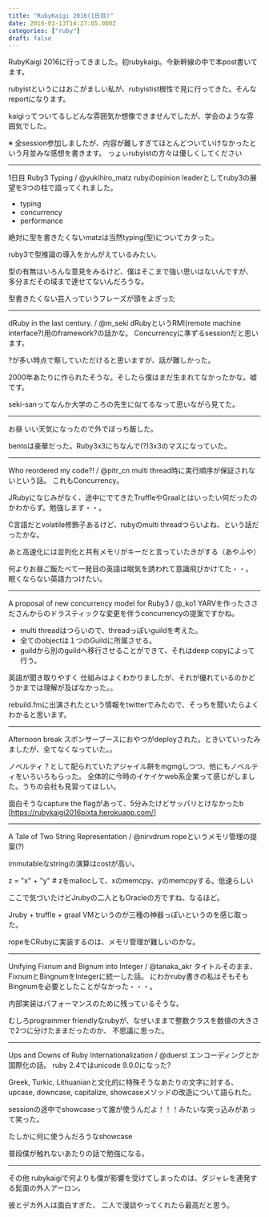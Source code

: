 ```yaml
---
title: "RubyKaigi 2016(1日目)"
date: 2018-03-13T14:27:05.000Z
categories: ["ruby"]
draft: false
---
```


RubyKaigi 2016に行ってきました。初rubykaigi。今新幹線の中で本post書いてます。

rubyistというにはおこがましい私が、rubyistist根性で見に行ってきた。そんなreportになります。

kaigiってついてるしどんな雰囲気か想像できませんでしたが、学会のような雰囲気でした。

※ 全session参加しましたが、内容が難しすぎてほとんどついていけなかったという月並みな感想を書きます。
っょぃrubyistの方々は優しくしてください


--------------------------------------------------------------------------------

1日目
Ruby3 Typing / @yukihiro_matz
rubyのopinion leaderとしてruby3の展望を3つの柱で語ってくれました。

 * typing
 * concurrency
 * performance

絶対に型を書きたくないmatzは当然typing(型)についてカタった。

ruby3で型推論の導入をかんがえているみたい。

型の有無はいろんな意見をみるけど、僕はそこまで強い思いはないんですが、
多分まだその域まで達せてないんだろうな。

型書きたくない芸人っていうフレーズが頭をよぎった


--------------------------------------------------------------------------------

dRuby in the last century. / @m_seki
dRubyというRMI(remote machine interface?)用のframework?の話かな。
Concurrencyに準ずるsessionだと思います。

?が多い時点で察していただけると思いますが、話が難しかった。

2000年あたりに作られたそうな。そしたら僕はまだ生まれてなかったかな。嘘です。

seki-sanってなんか大学のころの先生に似てるなって思いながら見てた。


--------------------------------------------------------------------------------

お昼
いい天気になったので外でぼっち飯した。

bentoは豪華だった。Ruby3x3にちなんで(?)3x3のマスになっていた。


--------------------------------------------------------------------------------

Who reordered my code?! / @pitr_cn
multi thread時に実行順序が保証されないという話。
これもConcurrency。

JRubyになじみがなく、途中にでてきたTruffleやGraalとはいったい何だったのかわからず。勉強します・・。

C言語だとvolatile修飾子あるけど、rubyのmulti threadつらいよね、という話だったかな。

あと高速化には並列化と共有メモリがキーだと言っていたきがする（あやふや）

何よりお昼ご飯たべて一発目の英語は眠気を誘われて意識飛びかけてた・・。
眠くならない英語力つけたい。


--------------------------------------------------------------------------------

A proposal of new concurrency model for Ruby3 / @_ko1
YARVを作ったささださんからのドラスティックな変更を伴うconcurrencyの提案ですかね。

 * multi threadはつらいので、threadっぽいguildを考えた。
 * 全てのobjectは１つのGuildに所属させる。
 * guildから別のguildへ移行させることができて、それはdeep copyによって行う。

英語が聞き取りやすく
仕組みはよくわかりましたが、それが優れているのかどうかまでは理解が及ばなかった。。

rebuild.fmに出演されたという情報をtwitterでみたので、そっちを聞いたらよくわかると思います。


--------------------------------------------------------------------------------

Afternoon break
スポンサーブースにおやつがdeployされた。ときいていったみましたが、全てなくなっていた。。

ノベルティ？として配られていたアジャイル餅をmgmgしつつ、他にもノベルティをいろいろもらった。
全体的に今時のイケイケweb系企業って感じがしました。うちの会社も見習ってほしい。

面白そうなcapture the flagがあって、5分みたけどサッパリとけなかったb
[https://rubykaigi2016pixta.herokuapp.com/]


--------------------------------------------------------------------------------

A Tale of Two String Representation / @nirvdrum
ropeというメモリ管理の提案(?)

immutableなstringの演算はcostが高い。

z = "x" + "y" # zをmallocして、xのmemcpy、yのmemcpyする。低速らしい

ここで気づいたけどJrubyの二人ともOracleの方ですね、なるほど。

Jruby + truffle + graal VMというのが三種の神器っぽいというのを感じ取った。

ropeをCRubyに実装するのは、メモリ管理が難しいのかな。


--------------------------------------------------------------------------------

Unifying Fixnum and Bignum into Integer / @tanaka_akr
タイトルそのまま、FixnumとBingnumをIntegerに統一した話。
にわかruby書きの私はそもそもBingnumを必要としたことがなかった・・・。

内部実装はパフォーマンスのために残っているそうな。

むしろprogrammer friendlyなrubyが、なぜいままで整数クラスを数値の大きさで2つに分けたままだったのか、
不思議に思った。


--------------------------------------------------------------------------------

Ups and Downs of Ruby Internationalization / @duerst
エンコーディングとか国際化の話。
ruby 2.4ではunicode 9.0.0になった?

Greek, Turkic, Lithuanianと文化的に特殊そうなあたりの文字に対する、
upcase, downcase, capitalize, showcaseメソッドの改造について語られた。

sessionの途中でshowcaseって誰が使うんだよ！！！みたいな突っ込みがあって笑った。

たしかに何に使うんだろうなshowcase

普段僕が触れないあたりの話で勉強になる。


--------------------------------------------------------------------------------

その他
rubykaigiで何よりも僕が影響を受けてしまったのは、ダジャレを連発する髭面の外人アーロン。

彼とデカ外人は面白すぎた、
二人で漫談やってくれたら最高だと思う。
